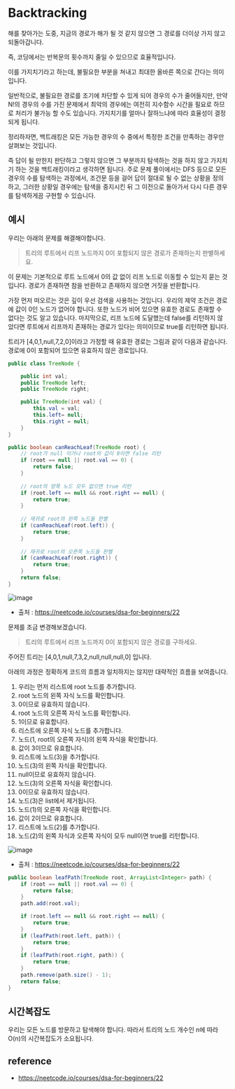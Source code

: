 # Backtracking

해를 찾아가는 도중, 지금의 경로가 해가 될 것 같지 않으면 그 경로를 더이상 가지 않고 되돌아갑니다.

즉, 코딩에서는 반복문의 횟수까지 줄일 수 있으므로 효율적입니다.

이를 가지치기라고 하는데, 불필요한 부분을 쳐내고 최대한 올바른 쪽으로 간다는 의미입니다.

일반적으로, 불필요한 경로를 조기에 차단할 수 있게 되어 경우의 수가 줄어들지만, 만약 N!의 경우의 수를 가진 문제에서 최악의 경우에는 여전히 지수함수 시간을 필요로 하므로 처리가 불가능 할 수도 있습니다.
가지치기를 얼마나 잘하느냐에 따라 효율성이 결정되게 됩니다.

정리하자면, 백트래킹은 모든 가능한 경우의 수 중에서 특정한 조건을 만족하는 경우만 살펴보는 것입니다.

즉 답이 될 만한지 판단하고 그렇지 않으면 그 부분까지 탐색하는 것을 하지 않고 가지치기 하는 것을 백트래킹이라고 생각하면 됩니다.
주로 문제 풀이에서는 DFS 등으로 모든 경우의 수를 탐색하는 과정에서, 조건문 등을 걸어 답이 절대로 될 수 없는 상황을 정의하고, 그러한 상황일 경우에는 탐색을 중지시킨 뒤 그 이전으로 돌아가서 다시 다른 경우를
탐색하게끔 구현할 수 있습니다.

## 예시

우리는 아래의 문제를 해결해야합니다.

> 트리의 루트에서 리프 노드까지 0이 포함되지 않은 경로가 존재하는지 판별하세요.

이 문제는 기본적으로 루트 노드에서 0의 값 없이 리프 노드로 이동할 수 있는지 묻는 것입니다. 경로가 존재하면 참을 반환하고 존재하지 않으면 거짓을 반환합니다.

가장 먼저 떠오르는 것은 깊이 우선 검색을 사용하는 것입니다. 우리의 제약 조건은 경로에 값이 0인 노드가 없어야 합니다.
또한 노드가 비어 있으면 유효한 경로도 존재할 수 없다는 것도 알고 있습니다.
마지막으로, 리프 노드에 도달했는데 false를 리턴하지 않았다면 루트에서 리프까지 존재하는 경로가 있다는 의미이므로 true를 리턴하면 됩니다.

트리가 [4,0,1,null,7,2,0]이라고 가정할 때 유효한 경로는 그림과 같이 다음과 같습니다. 경로에 0이 포함되어 있으면 유효하지 않은 경로입니다.

```java
public class TreeNode {

    public int val;
    public TreeNode left;
    public TreeNode right;

    public TreeNode(int val) {
        this.val = val;
        this.left= null;
        this.right = null;
    }
}

public boolean canReachLeaf(TreeNode root) {
    // root가 null 이거나 root의 값이 0이면 false 리턴
    if (root == null || root.val == 0) {
        return false;
    } 
    
    // root의 양쪽 노드 모두 없으면 true 리턴 
    if (root.left == null && root.right == null) {
        return true;
    }
    
    // 재귀로 root의 왼쪽 노드들 판별
    if (canReachLeaf(root.left)) {
        return true;
    }
    
    // 재귀로 root의 오른쪽 노드들 판별
    if (canReachLeaf(root.right)) {
        return true;
    }
    return false;
}
```

![image](https://github.com/hwibaski/java-problem-solving/assets/85930725/bd8e85a1-5fcd-4e21-8ca0-7652860c89f6)


- 출처 : https://neetcode.io/courses/dsa-for-beginners/22

문제를 조금 변경해보겠습니다.

> 트리의 루트에서 리프 노드까지 0이 포함되지 않은 경로를 구하세요.

주어진 트리는 [4,0,1,null,7,3,2,null,null,null,0] 입니다.

아래의 과정은 정확하게 코드의 흐름과 일치하지는 않지만 대략적인 흐름을 보여줍니다.

1. 우리는 먼저 리스트에 root 노드를 추가합니다.
2. root 노드의 왼쪽 자식 노드를 확인합니다.
3. 0이므로 유효하지 않습니다.
4. root 노드의 오른쪽 자식 노드를 확인합니다.
5. 1이므로 유효합니다.
6. 리스트에 오른쪽 자식 노드를 추가합니다.
7. 노드(1, root의 오른쪽 자식)의 왼쪽 자식을 확인합니다.
8. 값이 3이므로 유효합니다.
9. 리스트에 노드(3)을 추가합니다.
10. 노드(3)의 왼쪽 자식을 확인합니다.
11. null이므로 유효하지 않습니다.
12. 노드(3)의 오른쪽 자식을 확인합니다.
13. 0이므로 유효하지 않습니다.
14. 노드(3)은 list에서 제거됩니다.
15. 노드(1)의 오른쪽 자식을 확인합니다.
16. 값이 2이므로 유효합니다.
17. 리스트에 노드(2)를 추가합니다.
18. 노드(2)의 왼쪽 자식과 오른쪽 자식이 모두 null이면 true를 리턴합니다.

![image](https://github.com/hwibaski/java-problem-solving/assets/85930725/87d118e8-cc52-47de-9210-a1db3dfa439d)


- 출처 : https://neetcode.io/courses/dsa-for-beginners/22

```java
public boolean leafPath(TreeNode root, ArrayList<Integer> path) {
    if (root == null || root.val == 0) {
        return false;
    }
    path.add(root.val);

    if (root.left == null && root.right == null) {
        return true;
    }
    if (leafPath(root.left, path)) {
        return true;
    }
    if (leafPath(root.right, path)) {
        return true;
    }
    path.remove(path.size() - 1);
    return false;
}
```

## 시간복잡도

우리는 모든 노드를 방문하고 탐색해야 합니다. 따라서 트리의 노드 개수인 n에 따라 O(n)의 시간복잡도가 소요됩니다.

## reference

- https://neetcode.io/courses/dsa-for-beginners/22
